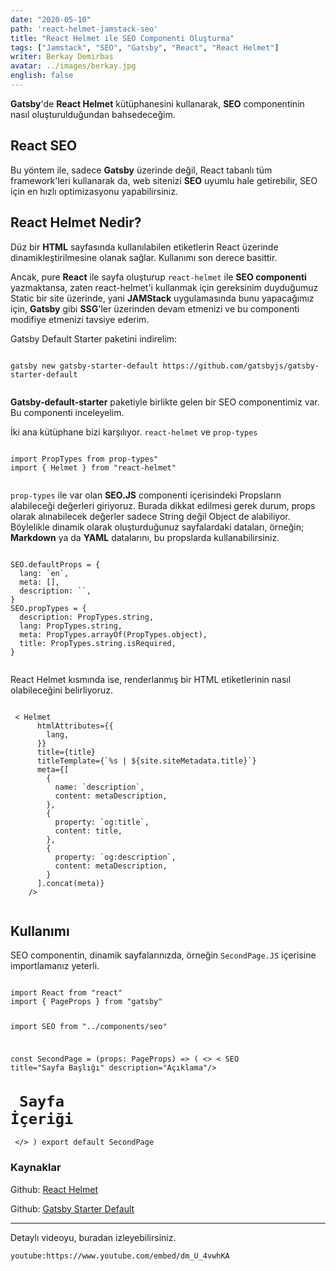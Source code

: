 ```yaml
---
date: "2020-05-10"
path: 'react-helmet-jamstack-seo'
title: "React Helmet ile SEO Componenti Oluşturma"
tags: ["Jamstack", "SEO", "Gatsby", "React", "React Helmet"]
writer: Berkay Demirbas
avatar: ../images/berkay.jpg
english: false
---
```

**Gatsby**'de **React Helmet** kütüphanesini kullanarak, **SEO** componentinin nasıl oluşturulduğundan bahsedeceğim. 

## React SEO 
Bu yöntem ile, sadece **Gatsby** üzerinde değil, React tabanlı tüm framework'leri kullanarak da, web sitenizi **SEO** uyumlu hale getirebilir, SEO için en hızlı optimizasyonu yapabilirsiniz.

## React Helmet Nedir? 

Düz bir **HTML** sayfasında kullanılabilen etiketlerin React üzerinde dinamikleştirilmesine olanak sağlar. Kullanımı son derece basittir.

Ancak, pure **React** ile sayfa oluşturup `react-helmet` ile **SEO componenti** yazmaktansa, zaten react-helmet'i kullanmak için gereksinim duyduğumuz Static bir site üzerinde, yani **JAMStack** uygulamasında bunu yapacağımız için, **Gatsby** gibi **SSG**'ler üzerinden devam etmenizi ve bu componenti modifiye etmenizi tavsiye ederim.

Gatsby Default Starter paketini indirelim:

 <deckgo-highlight-code>
    <code slot="code">
gatsby new gatsby-starter-default https://github.com/gatsbyjs/gatsby-starter-default
    </code>
</deckgo-highlight-code>


**Gatsby-default-starter** paketiyle birlikte gelen bir SEO componentimiz var. Bu componenti inceleyelim.

İki ana kütüphane bizi karşılıyor. `react-helmet` ve `prop-types`

 <deckgo-highlight-code>
    <code slot="code">
import PropTypes from prop-types"
import { Helmet } from "react-helmet"
    </code>
</deckgo-highlight-code>

`prop-types` ile var olan **SEO.JS** componenti içerisindeki Propsların alabileceği değerleri giriyoruz. Burada dikkat edilmesi gerek durum, props olarak alınabilecek değerler sadece String değil Object de alabiliyor. Böylelikle dinamik olarak oluşturduğunuz sayfalardaki dataları, örneğin; **Markdown** ya da **YAML** datalarını, bu propslarda kullanabilirsiniz.

 <deckgo-highlight-code>
    <code slot="code">
SEO.defaultProps = {
  lang: `en`,
  meta: [],
  description: ``,
}
SEO.propTypes = {
  description: PropTypes.string,
  lang: PropTypes.string,
  meta: PropTypes.arrayOf(PropTypes.object),
  title: PropTypes.string.isRequired,
}
    </code>
</deckgo-highlight-code>



React Helmet kısmında ise, renderlanmış bir HTML etiketlerinin nasıl olabileceğini belirliyoruz.

 <deckgo-highlight-code highlight-lines="9,10">
    <code slot="code">
 < Helmet
      htmlAttributes={{
        lang,
      }}
      title={title}
      titleTemplate={`%s | ${site.siteMetadata.title}`}
      meta={[
        {
          name: `description`,
          content: metaDescription,
        },
        {
          property: `og:title`,
          content: title,
        },
        {
          property: `og:description`,
          content: metaDescription,
        }
      ].concat(meta)}
    />
    </code>
</deckgo-highlight-code>


## Kullanımı 

SEO componentin, dinamik sayfalarınızda, örneğin `SecondPage.JS` içerisine importlamanız yeterli.

 <deckgo-highlight-code highlight-lines="1,2, 6,6">
    <code slot="code">
import React from "react"
import { PageProps } from "gatsby"

import SEO from "../components/seo"

const SecondPage = (props: PageProps) => (
  <>
    < SEO  title="Sayfa Başlığı"  description="Açıklama"/>
    <h1> Sayfa İçeriği</h1>
  </>
)
export default SecondPage
    </code>
</deckgo-highlight-code>


### Kaynaklar

Github: <a href='https://github.com/nfl/react-helmet' rel="noopener noreferrer" target='_blank'>React Helmet</a>

Github: <a href='https://github.com/gatsbyjs/gatsby-starter-default'>Gatsby Starter Default</a>

--- 

Detaylı videoyu, buradan izleyebilirsiniz. 

`youtube:https://www.youtube.com/embed/dm_U_4vwhKA`

